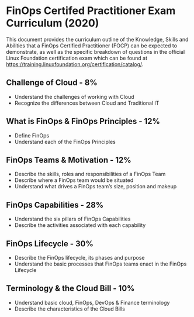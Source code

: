 # FinOps Certifed Practitioner Exam Curriculum (2020)

This document provides the curriculum outline of the Knowledge, Skills and Abilities that a FinOps Certified Practitioner (FOCP) can be expected to demonstrate, as well as the specific breakdown of questions in the official Linux Foundation certification exam which can be found at https://training.linuxfoundation.org/certification/catalog/.

## Challenge of Cloud - 8%

* Understand the challenges of working with Cloud
* Recognize the differences between Cloud and Traditional IT

## What is FinOps & FinOps Principles - 12%

* Define FinOps
* Understand each of the FinOps Principles

## FinOps Teams & Motivation - 12%

* Describe the skills, roles and responsibilities of a FinOps Team
* Describe where a FinOps team would be situated 
* Understand what drives a FinOps team’s size, position and makeup

## FinOps Capabilities - 28%

* Understand the six pillars of FinOps Capabilities
* Describe the activities associated with each capability

## FinOps Lifecycle - 30%

* Describe the FinOps lifecycle, its phases and purpose
* Understand the basic processes that FinOps teams enact in the FinOps Lifecycle

## Terminology & the Cloud Bill - 10%

* Understand basic cloud, FinOps, DevOps & Finance terminology
* Describe the characteristics of the Cloud Bills
